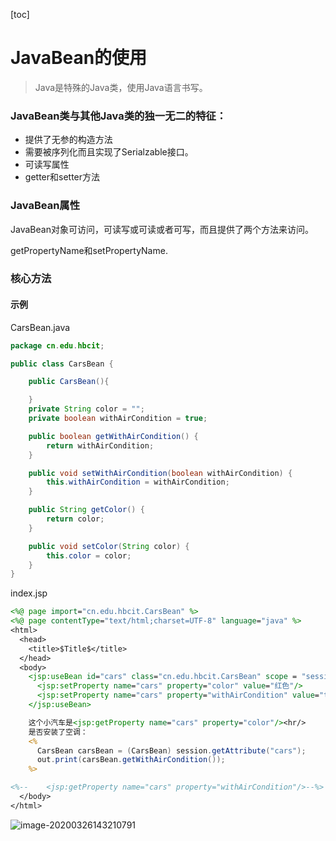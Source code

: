 [toc]

# JavaBean的使用

> Java是特殊的Java类，使用Java语言书写。

### JavaBean类与其他Java类的独一无二的特征：

- 提供了无参的构造方法
- 需要被序列化而且实现了Serialzable接口。
- 可读写属性
- getter和setter方法

### JavaBean属性

JavaBean对象可访问，可读写或可读或者可写，而且提供了两个方法来访问。

getPropertyName和setPropertyName.

### 核心方法

#### 示例

CarsBean.java

```java
package cn.edu.hbcit;

public class CarsBean {

    public CarsBean(){

    }
    private String color = "";
    private boolean withAirCondition = true;

    public boolean getWithAirCondition() {
        return withAirCondition;
    }

    public void setWithAirCondition(boolean withAirCondition) {
        this.withAirCondition = withAirCondition;
    }

    public String getColor() {
        return color;
    }

    public void setColor(String color) {
        this.color = color;
    }
}

```

index.jsp

```jsp
<%@ page import="cn.edu.hbcit.CarsBean" %>
<%@ page contentType="text/html;charset=UTF-8" language="java" %>
<html>
  <head>
    <title>$Title$</title>
  </head>
  <body>
    <jsp:useBean id="cars" class="cn.edu.hbcit.CarsBean" scope = "session">
      <jsp:setProperty name="cars" property="color" value="红色"/>
      <jsp:setProperty name="cars" property="withAirCondition" value="true"/>
    </jsp:useBean>

    这个小汽车是<jsp:getProperty name="cars" property="color"/><hr/>
    是否安装了空调：
    <%
      CarsBean carsBean = (CarsBean) session.getAttribute("cars");
      out.print(carsBean.getWithAirCondition());
    %>

<%--    <jsp:getProperty name="cars" property="withAirCondition"/>--%>
  </body>
</html>

```

![image-20200326143210791](https://md-1304276643.cos.ap-beijing.myqcloud.com//PicGo/image-20200326143210791.png)